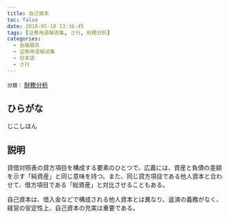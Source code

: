 ```yaml
---
title: 自己資本
toc: false
date: 2018-05-18 13:36:45
tags: [证券用语解说集, さ行, 財務分析]
categories:
  - 金融服务
  - 证券用语解说集
  - 日本語
  - さ行
---
```


`分類：` [財務分析](/tags/財務分析/)

## ひらがな

じこしほん

## 説明

貸借対照表の貸方項目を構成する要素のひとつで、広義には、資産と負債の差額を示す「純資産」と同じ意味を持つ。また、同じ貸方項目である他人資本と合わせて、借方項目である「総資産」と対比させることもある。

自己資本は、借入金などで構成される他人資本とは異なり、返済の義務がなく、経営の安定性上、自己資本の充実は重要である。
